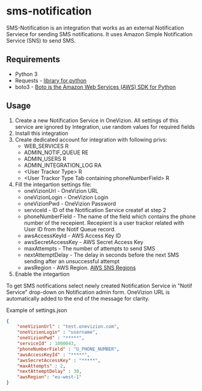 # sms-notification

SMS-Notification is an integration that works as an external Notification Serviece for sending SMS notifications. It uses 
Amazon Simple Notification Service (SNS) to send SMS.

## Requirements
- Python 3
- Requests - [library for python](https://requests.readthedocs.io/en/master/)
- boto3 - [Boto is the Amazon Web Services (AWS) SDK for Python](https://boto3.amazonaws.com/v1/documentation/api/latest/index.html)

## Usage
1. Create a new Notification Service in OneVizion. All settings of this service are ignored by Integration, use random values for required fields
2. Install this integration
3. Create dedicated account for integration with following privs:
   * WEB_SERVICES R
   * ADMIN_NOTIF_QUEUE RE
   * ADMIN_USERS R
   *  ADMIN_INTEGRATION_LOG RA
   * \<User Trackor Type\> R
   * \<User Trackor Type Tab containing phoneNumberField\> R
4. Fill the integartion settings file:
   - oneVizionUrl - OneVizion URL
   - oneVizionLogin - OneVizion Login
   - oneVizionPwd - OneVizion Password
   - serviceId - ID of the Notification Service createf at step 2
   - phoneNumberField - The name of the field which contains the phone number of the recepient. Recepient is a user trackor related with User ID from the Notif Queue record.
   - awsAccessKeyId - AWS Access Key ID
   - awsSecretAccessKey - AWS Secret Access Key
   - maxAttempts - The number of attempts to send SMS
   - nextAttemptDelay - The delay in seconds before the next SMS sending after an unsuccessful attempt
   - awsRegion - AWS Region. [AWS SNS Regions](https://docs.aws.amazon.com/sns/latest/dg/sns-supported-regions-countries.html)
5. Enable the integartion

To get SMS notifications select newly created Notification Service in "Notif Service" drop-down on Notification admin form. OneVizion URL is automatically added to the end of the message for clarity.

Example of settings.json

```json
{
    "oneVizionUrl" : "test.onevizion.com",
    "oneVizionLogin" : "username",
    "oneVizionPwd" : "*****",
    "serviceId" : 1000043,
    "phoneNumberField" : "U_PHONE_NUMBER",
    "awsAccessKeyId" : "*****",
    "awsSecretAccessKey" : "*****",
    "maxAttempts" : 2,
    "nextAttemptDelay" : 30,
    "awsRegion": "eu-west-1"
}
```

